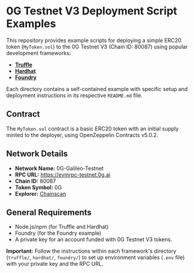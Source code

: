 # 0G Testnet V3 Deployment Script Examples

This repository provides example scripts for deploying a simple ERC20 token (`MyToken.sol`) to the 0G Testnet V3 (Chain ID: 80087) using popular development frameworks:

*   **[Truffle](./truffle/README.md)**
*   **[Hardhat](./hardhat/README.md)**
*   **[Foundry](./foundry/README.md)**

Each directory contains a self-contained example with specific setup and deployment instructions in its respective `README.md` file.

## Contract

The `MyToken.sol` contract is a basic ERC20 token with an initial supply minted to the deployer, using OpenZeppelin Contracts v5.0.2.

## Network Details

*   **Network Name:** 0G-Galileo-Testnet
*   **RPC URL:** https://evmrpc-testnet.0g.ai
*   **Chain ID:** 80087
*   **Token Symbol:** 0G
*   **Explorer:** [Chainscan](https://chainscan-galileo.0g.ai/)

## General Requirements

*   Node.js/npm (for Truffle and Hardhat)
*   Foundry (for the Foundry example)
*   A private key for an account funded with 0G Testnet V3 tokens.

**Important:** Follow the instructions within each framework's directory (`truffle/`, `hardhat/`, `foundry/`) to set up environment variables (`.env` file) with your private key and the RPC URL. 
